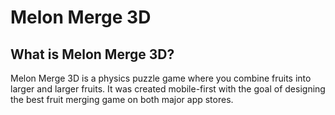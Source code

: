 # Melon Merge 3D

## What is Melon Merge 3D?

Melon Merge 3D is a physics puzzle game where you combine fruits into larger and larger fruits. It was created mobile-first with the goal of designing the best fruit merging game on both major app stores.
